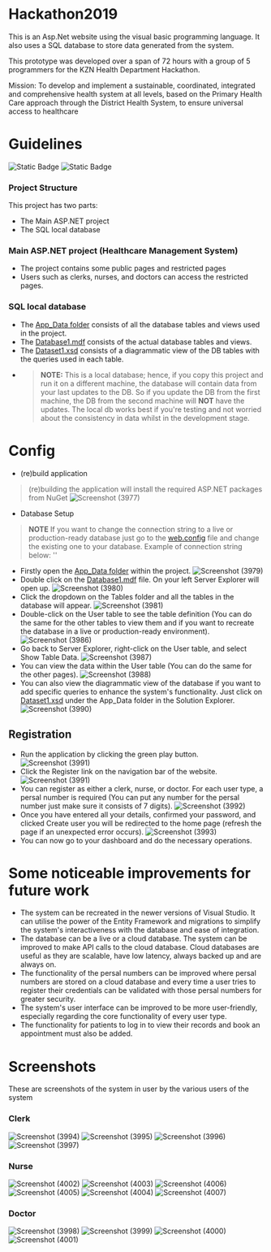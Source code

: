# Hackathon2019

This is an Asp.Net website using the visual basic programming language. It also uses a SQL database to store data generated from the system.

This prototype was developed over a span of 72 hours with a group of 5 programmers for the KZN Health Department Hackathon.

Mission:
To develop and implement a sustainable, coordinated, integrated and comprehensive health system at all levels, based on the Primary Health Care approach through the District Health System, to ensure universal access to healthcare

# Guidelines
![Static Badge](https://img.shields.io/badge/Visual%20Studio-2010%20or%20later-green) ![Static Badge](https://img.shields.io/badge/.Net%20Framework-4-purple)

### Project Structure

This project has two parts:

- The Main ASP.NET project
- The SQL local database

### Main ASP.NET project (Healthcare Management System) 

- The project contains some public pages and restricted pages
- Users such as clerks, nurses, and doctors can access the restricted pages.

### SQL local database

- The [App_Data folder](/App_Data) consists of all the database tables and views used in the project.
- The [Database1.mdf](App_Data/ASPNETDB.MDF) consists of the actual database tables and views.
- The [Dataset1.xsd](App_Data/DataSet1.xsd) consists of a diagrammatic view of the DB tables with the queries used in each table.
- > **NOTE:** This is a local database; hence, if you copy this project and run it on a different machine, the database will contain data from your last updates to the DB. So if you update the DB from the first machine, the DB from the second machine will **NOT** have the updates. The local db works best if you're testing and not worried about the consistency in data whilst in the development stage.

# Config

- (re)build application
> (re)building the application will install the required ASP.NET packages from NuGet
![Screenshot (3977)](https://github.com/LuckyMaley/Hackathon2019/assets/58641501/ad22041d-502d-49d9-b939-c367a1a57613)

- Database Setup
> **NOTE** If you want to change the connection string to a live or production-ready database just go to the [web.config](/web.config) file and change the existing one to your database. Example of connection string below:
> '<add name="Database1ConnectionString" connectionString="Data Source= DatabaseServerName; Integrated Security=true;Initial Catalog= YourDatabaseName; uid=YourUserName; Password=yourpassword; " providerName="System.Data.SqlClient" />'  
- Firstly open the [App_Data folder](/App_Data) within the project.
![Screenshot (3979)](https://github.com/LuckyMaley/Hackathon2019/assets/58641501/5ece902f-dd60-4ac6-80be-083b53da53a3)
- Double click on the [Database1.mdf](App_Data/ASPNETDB.MDF) file. On your left Server Explorer will open up.
![Screenshot (3980)](https://github.com/LuckyMaley/Hackathon2019/assets/58641501/ce9c5489-99ac-4f4a-8d85-485c3d4eb35b)
- Click the dropdown on the Tables folder and all the tables in the database will appear.
![Screenshot (3981)](https://github.com/LuckyMaley/Hackathon2019/assets/58641501/a491689c-6df5-46ab-94e2-c783c94244b4)
- Double-click on the User table to see the table definition (You can do the same for the other tables to view them and if you want to recreate the database in a live or production-ready environment).
![Screenshot (3986)](https://github.com/LuckyMaley/Hackathon2019/assets/58641501/8968389d-9a22-4539-923c-d21e2ad2028d)
- Go back to Server Explorer, right-click on the User table, and select Show Table Data.
![Screenshot (3987)](https://github.com/LuckyMaley/Hackathon2019/assets/58641501/ebd354fb-1da6-4786-921b-dcfd0bad5ad0)
- You can view the data within the User table (You can do the same for the other pages).
![Screenshot (3988)](https://github.com/LuckyMaley/Hackathon2019/assets/58641501/5363d5f8-46c7-4830-8d62-70214d31aa32)
- You can also view the diagrammatic view of the database if you want to add specific queries to enhance the system's functionality. Just click on [Dataset1.xsd](App_Data/DataSet1.xsd) under the App_Data folder in the Solution Explorer.
![Screenshot (3990)](https://github.com/LuckyMaley/Hackathon2019/assets/58641501/76f1e2c7-3ee6-40d1-81c5-fea3dc3ee1ba)

## Registration

- Run the application by clicking the green play button.
![Screenshot (3991)](https://github.com/LuckyMaley/Hackathon2019/assets/58641501/9f917b32-211f-4c2e-b29e-6d3d6482704f)
- Click the Register link on the navigation bar of the website.
![Screenshot (3991)](https://github.com/LuckyMaley/Hackathon2019/assets/58641501/3f001d4d-f084-4417-bd68-2a5cc2f8a7b0)
- You can register as either a clerk, nurse, or doctor. For each user type, a persal number is required (You can put any number for the persal number just make sure it consists of 7 digits).
![Screenshot (3992)](https://github.com/LuckyMaley/Hackathon2019/assets/58641501/70ddd1b3-7192-4f86-bf7c-cb0ffa0bc4be)
- Once you have entered all your details, confirmed your password, and clicked Create user you will be redirected to the home page (refresh the page if an unexpected error occurs).
![Screenshot (3993)](https://github.com/LuckyMaley/Hackathon2019/assets/58641501/29270931-7c3c-49b1-b0f1-728964282dc6)
- You can now go to your dashboard and do the necessary operations.

# Some noticeable improvements for future work

- The system can be recreated in the newer versions of Visual Studio. It can utilise the power of the Entity Framework and migrations to simplify the system's interactiveness with the database and ease of integration.
- The database can be a live or a cloud database. The system can be improved to make API calls to the cloud database. Cloud databases are useful as they are scalable, have low latency, always backed up and are always on.
- The functionality of the persal numbers can be improved where persal numbers are stored on a cloud database and every time a user tries to register their credentials can be validated with those persal numbers for greater security.
- The system's user interface can be improved to be more user-friendly, especially regarding the core functionality of every user type.
- The functionality for patients to log in to view their records and book an appointment must also be added.

# Screenshots

These are screenshots of the system in user by the various users of the system

### Clerk

![Screenshot (3994)](https://github.com/LuckyMaley/Hackathon2019/assets/58641501/b037efba-5148-43ef-af4a-8868fda046f3)
![Screenshot (3995)](https://github.com/LuckyMaley/Hackathon2019/assets/58641501/453cb6b2-883d-4648-8249-67768f8b3b3d)
![Screenshot (3996)](https://github.com/LuckyMaley/Hackathon2019/assets/58641501/d1a05896-ca13-48d8-af45-a880279a24a3)
![Screenshot (3997)](https://github.com/LuckyMaley/Hackathon2019/assets/58641501/4dfdd9d8-9752-4403-ae52-ee5a3149fb1b)

### Nurse

![Screenshot (4002)](https://github.com/LuckyMaley/Hackathon2019/assets/58641501/4e5c1a93-4cad-49e8-878c-5de03acf3a05)
![Screenshot (4003)](https://github.com/LuckyMaley/Hackathon2019/assets/58641501/ff49bb7e-1c2b-496e-b701-a811fb7c5e44)
![Screenshot (4006)](https://github.com/LuckyMaley/Hackathon2019/assets/58641501/a17547e6-c837-46fe-95ef-bb1232319515)
![Screenshot (4005)](https://github.com/LuckyMaley/Hackathon2019/assets/58641501/4741cc61-9e2d-4a2e-8771-9834196d6d29)
![Screenshot (4004)](https://github.com/LuckyMaley/Hackathon2019/assets/58641501/aa4b76a2-6922-4cdf-98af-0393e5f67c04)
![Screenshot (4007)](https://github.com/LuckyMaley/Hackathon2019/assets/58641501/de2c1b64-e2cd-4217-b15b-f414fef2e0e4)


### Doctor

![Screenshot (3998)](https://github.com/LuckyMaley/Hackathon2019/assets/58641501/c3755758-da59-4c5f-8a5c-99185355e816)
![Screenshot (3999)](https://github.com/LuckyMaley/Hackathon2019/assets/58641501/66b21874-72aa-4b85-a9c5-ac2e1e5edd57)
![Screenshot (4000)](https://github.com/LuckyMaley/Hackathon2019/assets/58641501/557fffbe-4f7c-4fd0-a686-e4ca32289cdd)
![Screenshot (4001)](https://github.com/LuckyMaley/Hackathon2019/assets/58641501/4427072a-d07d-4224-a02f-3ab937294b4e)

